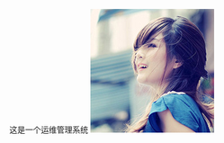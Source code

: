 这是一个运维管理系统
![image](https://github.com/duxianghua/AutoSystem/blob/master/AutoSystem/static/images/img1.jpg)
